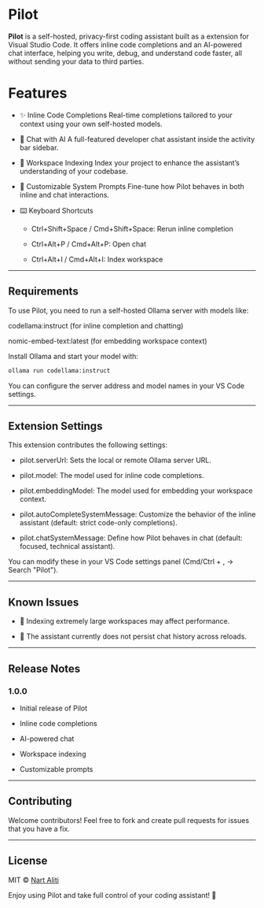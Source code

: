 # Pilot

**Pilot** is a self-hosted, privacy-first coding assistant built as a extension for Visual Studio Code. It offers inline code completions and an AI-powered chat interface, helping you write, debug, and understand code faster, all without sending your data to third parties.

# Features

- ✨ Inline Code Completions
  Real-time completions tailored to your context using your own self-hosted models.

- 💬 Chat with AI
  A full-featured developer chat assistant inside the activity bar sidebar.

- 📁 Workspace Indexing
  Index your project to enhance the assistant’s understanding of your codebase.

- 🧠 Customizable System Prompts
  Fine-tune how Pilot behaves in both inline and chat interactions.

- ⌨️ Keyboard Shortcuts

  - Ctrl+Shift+Space / Cmd+Shift+Space: Rerun inline completion

  - Ctrl+Alt+P / Cmd+Alt+P: Open chat

  - Ctrl+Alt+I / Cmd+Alt+I: Index workspace

---

## Requirements

To use Pilot, you need to run a self-hosted Ollama server with models like:

codellama:instruct (for inline completion and chatting)

nomic-embed-text:latest (for embedding workspace context)

Install Ollama and start your model with:

```bash
ollama run codellama:instruct
```

You can configure the server address and model names in your VS Code settings.

---

## Extension Settings

This extension contributes the following settings:

- pilot.serverUrl: Sets the local or remote Ollama server URL.

- pilot.model: The model used for inline code completions.

- pilot.embeddingModel: The model used for embedding your workspace context.

- pilot.autoCompleteSystemMessage: Customize the behavior of the inline assistant (default: strict code-only completions).

- pilot.chatSystemMessage: Define how Pilot behaves in chat (default: focused, technical assistant).

You can modify these in your VS Code settings panel (Cmd/Ctrl + , → Search "Pilot").

---

## Known Issues

- 🐞 Indexing extremely large workspaces may affect performance.

- 🔁 The assistant currently does not persist chat history across reloads.

---

## Release Notes

### 1.0.0

- Initial release of Pilot

- Inline code completions

- AI-powered chat

- Workspace indexing

- Customizable prompts

---

## Contributing

Welcome contributors! Feel free to fork and create pull requests for issues that you have a fix.

---

## License

MIT © [Nart Aliti](https://github.com/alitinart)

Enjoy using Pilot and take full control of your coding assistant! 🚀
